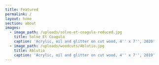 ```yaml
---
title: Featured
permalink: /
layout: home
section: about
images:
  - image_path: /uploads/solve-et-coagula-reduced.jpg
    title: Solve Et Coagula
    caption: 'Acrylic, oil and glitter on cut wood, 4'' x 7'', 2020'
  - image_path: /uploads/woodcuts/Ablutio.jpg
    title: Ablutio
    caption: 'Acrylic, oil and glitter on cut wood, 4'' x 7'', 2019'
---
```


